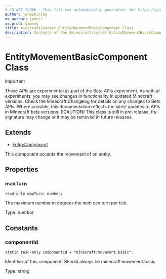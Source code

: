 ```yaml
---
# DO NOT TOUCH — This file was automatically generated. See https://github.com/mojang/minecraftapidocsgenerator to modify descriptions, examples, etc.
author: jakeshirley
ms.author: jashir
ms.prod: gaming
title: minecraft/server.EntityMovementBasicComponent Class
description: Contents of the @minecraft/server.EntityMovementBasicComponent class.
---
```

# EntityMovementBasicComponent Class
>[!IMPORTANT]
>These APIs are experimental as part of the Beta APIs experiment. As with all experiments, you may see changes in functionality in updated Minecraft versions. Check the Minecraft Changelog for details on any changes to Beta APIs. Where possible, this documentation reflects the latest updates to APIs in Minecraft beta versions.
> [!CAUTION]
> This class is still in pre-release.  Its signature may change or it may be removed in future releases.

## Extends
- [*EntityComponent*](EntityComponent.md)

This component accents the movement of an entity.

## Properties

### **maxTurn**
`read-only maxTurn: number;`

The maximum number in degrees the mob can turn per tick.

Type: *number*

## Constants

### **componentId**
`static read-only componentId = "minecraft:movement.basic";`

Identifier of this component. Should always be minecraft:movement.basic.

Type: *string*
